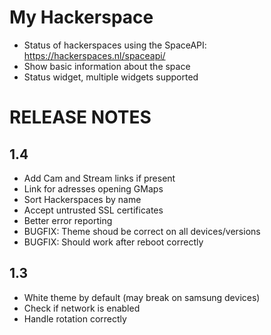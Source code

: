 My Hackerspace
==============

- Status of hackerspaces using the SpaceAPI: https://hackerspaces.nl/spaceapi/
- Show basic information about the space
- Status widget, multiple widgets supported

RELEASE NOTES
=============

1.4
---

- Add Cam and Stream links if present
- Link for adresses opening GMaps
- Sort Hackerspaces by name
- Accept untrusted SSL certificates
- Better error reporting
- BUGFIX: Theme shoud be correct on all devices/versions
- BUGFIX: Should work after reboot correctly

1.3
---

- White theme by default (may break on samsung devices)
- Check if network is enabled
- Handle rotation correctly

